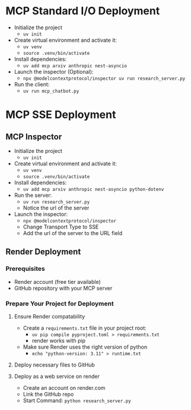 # MCP Standard I/O Deployment

- Initialize the project
    - `uv init`
- Create virtual environment and activate it:
    - `uv venv`
    - `source .venv/bin/activate`
- Install dependencies:
    - `uv add mcp arxiv anthropic nest-asyncio`
- Launch the inspector (Optional):
    - `npx @modelcontextprotocol/inspector uv run research_server.py`
- Run the client:
    - `uv run mcp_chatbot.py`


# MCP SSE Deployment

## MCP Inspector

- Initialize the project
    - `uv init`
- Create virtual environment and activate it:
    - `uv venv`
    - `source .venv/bin/activate`
- Install dependencies:
    - `uv add mcp arxiv anthropic nest-asyncio python-dotenv`
- Run the server:
    - `uv run research_server.py`
    - Notice the url of the server
- Launch the inspector:
    - `npx @modelcontextprotocol/inspector`
    - Change Transport Type to SSE
    - Add the url of the server to the URL field

## Render Deployment

### Prerequisites
- Render account (free tier available)
- GitHub repository with your MCP server

### Prepare Your Project for Deployment

1. Ensure Render compatability
    - Create a `requirements.txt` file in your project root:
        - `uv pip compile pyproject.toml > requirements.txt`
        - render works with pip
    - Make sure Render uses the right version of python
        - `echo "python-version: 3.11" > runtime.txt`

2. Deploy necessary files to GitHub

3. Deploy as a web service on render
    - Create an account on render.com
    - Link the GitHub repo
    - Start Command: `python research_server.py`
